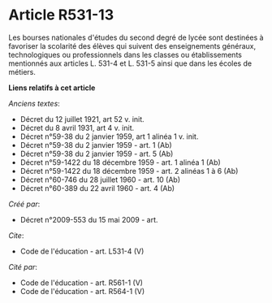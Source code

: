 # Article R531-13

Les bourses nationales d'études du second degré de lycée sont destinées à favoriser la scolarité des élèves qui suivent des
enseignements généraux, technologiques ou professionnels dans les classes ou établissements mentionnés aux articles L. 531-4
et L. 531-5 ainsi que dans les écoles de métiers.

**Liens relatifs à cet article**

_Anciens textes_:

  - Décret du 12 juillet 1921, art 52 v. init.
  - Décret du 8 avril 1931, art 4 v. init.
  - Décret n°59-38 du 2 janvier 1959, art 1 alinéa 1 v. init.
  - Décret n°59-38 du 2 janvier 1959 - art. 1 (Ab)
  - Décret n°59-38 du 2 janvier 1959 - art. 5 (Ab)
  - Décret n°59-1422  du 18 décembre 1959 - art. 1 alinéa 1 (Ab)
  - Décret n°59-1422  du 18 décembre 1959 - art. 2 alinéas 1 à 6 (Ab)
  - Décret n°60-746 du 28 juillet 1960 - art. 10 (Ab)
  - Décret n°60-389 du 22 avril 1960 - art. 4 (Ab)

_Créé par_:

  - Décret n°2009-553 du 15 mai 2009 - art.

_Cite_:

  - Code de l'éducation - art. L531-4 (V)

_Cité par_:

  - Code de l'éducation - art. R561-1 (V)
  - Code de l'éducation - art. R564-1 (V)

